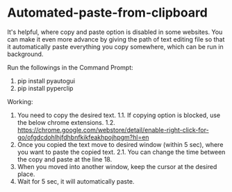 # Automated-paste-from-clipboard
It's helpful, where copy and paste option is disabled in some websites.
You can make it even more advance by giving the path of text editing file so that it automatically paste everything you copy somewhere, which can be run in background.


Run the followings in the Command Prompt:
1. pip install pyautogui
2. pip install pyperclip

Working: 
1. You need to copy the desired text.
    1.1. If copying option is blocked, use the below chrome extensions.
    1.2. https://chrome.google.com/webstore/detail/enable-right-click-for-go/ofgdcdohlhjfdhbnfkikfeakhpojhpgm?hl=en
2. Once you copied the text move to desired window (within 5 sec), where you want to paste the copied text.
    2.1. You can change the time between the copy and paste at the line 18.
3. When you moved into another window, keep the cursor at the desired place.
4. Wait for 5 sec, it will automatically paste.


